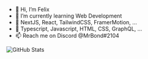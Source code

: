 - 👋 Hi, I’m Felix
- 🌱 I’m currently learning Web Development
- 💞️ NextJS, React, TailwindCSS, FramerMotion, ...
- 🚀 Typescript, Javascript, HTML, CSS, GraphQL, ...
- 📫 Reach me on Discord @MrBond#2104

<!---
MrBond2104/MrBond2104 is a ✨ special ✨ repository because its `README.md` (this file) appears on your GitHub profile.
You can click the Preview link to take a look at your changes.
--->

<img align="left" alt="GitHub Stats" src="https://github-readme-stats.vercel.app/api?username=MrBond2104&count_private=true&show_icons=true&title_color=FFFFFF&bg_color=DEG,10131C,191E2C&text_color=9CA0AC&icon_color=EB1849&border_radius=10"/>

